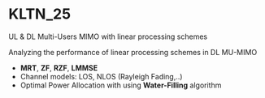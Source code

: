 # KLTN_25
UL & DL Multi-Users MIMO with linear processing schemes

Analyzing the performance of linear processing schemes in DL MU-MIMO
- **MRT**, **ZF**, **RZF**, **LMMSE**
- Channel models: LOS, NLOS (Rayleigh Fading,..)
- Optimal Power Allocation with using **Water-Filling** algorithm
